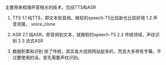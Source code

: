 主要用来梳理声音相关的技术，包括TTS和ASR


1. TTS
    1.1 纯TTS，即文本到音频。微软的speech-T5比较新也比较好用
    1.2 声音克隆， voice_clone


2. ASR
    2.1 纯ASR，即音频到文本，就微软的speech-T5
    2.2 传统领域，声纹识别
    2.3 流式ASR


3. 数据积累和识别
    除了传统，其实各大视频网站挺多的，而且大多带有字幕。不过要使用的话，首先需要声纹识别。